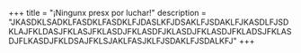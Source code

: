 +++
title = "¡Ningunx presx por luchar!"
description = "JKASDKLSADKLFASDKLFASDKLFJDASLKFJDSAKLFJSDAKLFJKASDLFJSDKLAJFKLDASJFKLASJFKLASDJFKLASDFJKLASDJFKLASDJFKLADSJFKLASDJFLKASDJFKLDSAJFKLSJAKLFASJKLFJSDAKLFJSDALKFJ"
+++
